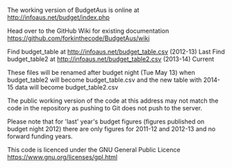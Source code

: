 The working version of BudgetAus is online at http://infoaus.net/budget/index.php

Head over to the GitHub Wiki for existing documentation https://github.com/forkinthecode/BudgetAus/wiki

Find budget_table at http://infoaus.net/budget_table.csv (2012-13) Last
Find budget_table2 at http://infoaus.net/budget_table2.csv (2013-14) Current

These files will be renamed after budget night (Tue May 13) when budget_table2 will become budget_table.csv and the new table with 2014-15 data will become budget_table2.csv

The public working version of the code at this address may not match the code in the repository as pushing to Git does not push to the server.

Please note that for 'last' year's budget figures (figures published on budget night 2012) there are only figures for 2011-12 and 2012-13 and no forward funding years. 

This code is licenced under the GNU General Public Licence https://www.gnu.org/licenses/gpl.html
